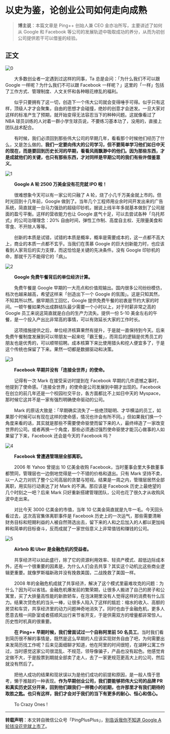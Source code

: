 # 以史为鉴，论创业公司如何走向成熟

> **博主说**：本篇文章是 Ping++ 创始人兼 CEO 金亦冶所写，主要讲述了如何从 Google 和 Facebook 等公司的发展轨迹中吸取成功的养分，从而为初创公司提供若干可以借鉴的经验。

## 正文

![0](http://img.blog.csdn.net/20170616162717731)

　　大多数创业者一定遇到过这样的同事，Ta 总是会问：「为什么我们不可以跟 Google 一样呢？为什么我们不可以跟 Facebook 一样呢？」这里的「一样」包括了工作方式、管理制度、人文关怀和各种眼花缭乱的福利。

　　似乎只要拥有了这一切，创造下一个伟大公司就会变得唾手可得。似乎只有这样，顶级人才才会聚集，自由的思想才会碰撞，绝妙的创意才会迸发。一旦大家对这样的标准产生了预期，就开始变得无法容忍当下的种种问题。这就像看过了 NBA 球员训练的人对着一群小学生球员说，不要练习基本功了，没用的，直接上团队战术配合。

　　有时候，我们必须回到那些伟大公司的早期几年，看看那个时候他们经历了什么，又是怎么做的。**我们一定要向伟大的公司学习，但不要简单学习他们如日中天的现在，而是要回到历史长河的早期，看看风雨飘渺中的他们。因为那些东西，才是成就他们的关键，也只有那些东西，才对同样是早期公司的我们有些许借鉴意义**。

![1](http://img.blog.csdn.net/20170616162804478)

　　**Google A 轮 2500 万美金没有花完就 IPO 啦！**

　　很难想象今天可以有一家公司只融了 A 轮，烧了小几千万美金就上市的。但时光回到十几年前，Google 做到了。当年几个工程师用业余时间开发出来的广告系统，简直就是一台马力强劲的超级印钞机，据说上线半年多就基本做到了公司层面的盈亏平衡。这样的营收能力也让 Google 底气十足，可以去尝试各种「乌托邦式」的公司治理理念：20% 自由时间，弹性工作制、高度自主权、无限量美食和零食、不开除人等等。

　　创新的本质是试错，试错的本质是概率，概率是需要成本的，这一点都不高大上，商业的本质一点都不玄乎。当我们在羡慕 Google 的巨大创新能力时，也应该看到人家背后的实力支撑，而这恰恰是关键的先决条件。没有 Google 印钞机的命，那就千万不能得它的「病」。

![2](http://img.blog.csdn.net/20170616162819342)

　　**Google 免费午餐背后的单位经济计算。**

　　免费午餐是 Google 早期的一大亮点和价值观输出。国内很多公司纷纷模仿，档次也越来越高，希望这样来「创造出下一个 Google 的氛围」。这是只知其然，不知其所以然。据早期员工回忆，Google 提供免费午餐的初衷是节约大家的时间。一顿午餐如果外出成群结队最少需要一个小时以上，对于时薪非常之高的 Google 员工来说这简直就是白白的生产力流失。提供一份 5-10 美金左右的午餐，是一个投入产出比非常高的事情，可以有效延长大家的工作时长。

　　这项措施提供之后，单位经济核算果然有提升，于是就一直保持到今天。后来免费午餐制度发展到可以带朋友一起来吃「霸王餐」，而背后的逻辑是优秀员工的朋友也是优秀的，可以顺带招聘。成本核算下来比使用猎头和挖人便宜多了，于是这个传统也保留了下来。果然一切都是数据驱动和决策。

![3](http://img.blog.csdn.net/20170616162833868)

　　**Facebook 早期并没有「连接全世界」的使命。**

　　记得有一次 Mark 在接受采访时提到在 Facebook 早期的几件遗憾之事时，他提到了使命感。「连接全世界」的使命是公司发展到中期才出现的。Facebook 在创立的前几年还是一个校园社交平台，各方面都比不上如日中天的 Myspace，那时候它这并不是一家有强烈明确使命驱动的公司。

　　Mark 的原话大致是：「早期确实流失了一些绝顶聪明、才华横溢的员工，如果那个时候可以有现在这样的使命感，情况也许会有所不同。」但如果我们换一个角度来看的话，其实就是那些不需要使命驱使而留下来的人，最终缔造了一家改变世界的公司。或者再换一个角度，那些必须通过强烈使命驱使才能沉心做事的人如果留了下来，Facebook 还会是今天的 Facebook 吗？

![4](http://img.blog.csdn.net/20170616162847306)

　　**Facebook 曾遭遇管理层全部离职。**

　　2006 年 Yahoo 曾提出 10 亿美金收购 Facebook，当时董事会里大多数董事都赞同，管理层也一边倒地觉得是一个不错的价格和退出。只有 Mark 坚持不卖，以一人之力对抗了整个公司高层的贪婪与短视。结果是一周之内，管理层居然全部离职，用实际行动表达了对 Mark 的不满。那应该是 Facebook 历史上最绝望的几个时刻之一吧？后来 Mark 只好重新搭建管理团队，公司也花了很久才从收购风波中走出来。

　　对比今天 3000 亿美金的市值，当年 10 亿美金简直就是九牛一毛。今天回头看过去，这次高官集体离职事件是 Facebook 历史上的一次运气，那些需要清晰财务目标和短期利益的人被自然筛选出去，留下来的人和之后加入的人都以更加纯粹和简单的目标奋斗，反而成就了一家世俗意义上非常值钱和赚钱的公司。

![5](http://img.blog.csdn.net/20170616162904228)

　　**Airbnb 和 Uber 是金融危机的受益者。**

　　共享经济可以如此盛行，除了它的资源利用效率、轻资产模式、超低边际成本外，还有一个很重要的因素是，为什么人们会去共享？其实这个动机比这些商业逻辑更重要。就像罗斯福新政并没有挽救美国，二战挽救了美国一样。

　　2008 年的金融危机成就了共享经济，解决了这个模式里最难攻克的问题：为什么？因为可以省钱。金融危机爆发前的繁荣期，让很多人搬进了自己的房子和公寓里，买了大排量高性能的新款轿车，在泡沫期里没有人觉得这样的消费有什么压力。结果次贷危机的当头一棒，让很多人陷入了这样的尴尬：缩水的收入、高额的房贷和车贷，共享经济里的动力问题神奇地消失了。同时也由于金融危机，更多人愿意去租一间卧室或者搭顺风出行来节省开支，于是供需双方的增量都非常惊人。历史性时机真的很重要。

　　**在 Ping++ 早期时候，我们曾面试过一个自称阿里前 50 名员工**。当时我们看到简历很不解的事情是，既然是这么早期的人应该实现财务自由了吧，为何需要出来发简历找工作呢？后来见面细聊才知道，他在阿里的时间很短，在湖畔公寓工作过，当时感觉这家公司很混乱、不规范，领导像骗子，产品也没有起色。他感觉肯定做不大，于是股票到期就全部卖了走人，去了一家更规范更高大上的公司，然后就没有然后了。

　　把他人成功的结果和现状误以为是他们成功的前提和原因，是一般人惰于思考，懒于推敲的一种表现。**作为早期创业公司，我们要能够把伟大公司的品牌 PR 和真实历史区分开来，回到他们跟我们一样微小的初期，也许那里才有我们期待的取胜之匙。也只有这样，我们才会对于我们的当下有更多的耐心、恒心和信心。**

　　To Crazy Ones !


----------

**转载声明**：本文转自微信公众号「PingPlusPlus」，[别告诉我你不知道 Google A 轮钱没花完就上市了](http://mp.weixin.qq.com/s?__biz=MzA3MjQ1ODcxOQ==&mid=2652648122&idx=1&sn=fe229eb93624d26bb857f503066ad925&chksm=84f69a0ab381131c9ba96487310d13e3c022f888f63baf5c5283fbde93e8b2b578b63483416c&mpshare=1&scene=23&srcid=0610oaMHCbStDljzLZeZT7Ht#rd)。

